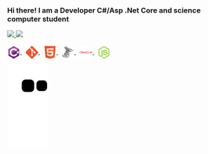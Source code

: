 ### Hi there! I am a Developer C#/Asp .Net Core and science computer student

<div>
   <a href="https://github.com/GustavoFiacador">
     <img height="180em" src="https://github-readme-stats.vercel.app/api?username=GustavoFiacador&count_private=true&show_icons=true&theme=tokyonight" />
     <img height="180em"  src="https://github-readme-stats.vercel.app/api/top-langs/?username=gustavofiacador&layout=compact&theme=tokyonight" />
   </a>  
<div/>

</br>   

<div>
   <a href="https://docs.microsoft.com/en-us/dotnet/csharp/">
      <img src="https://raw.githubusercontent.com/devicons/devicon/9f4f5cdb393299a81125eb5127929ea7bfe42889/icons/csharp/csharp-original.svg" width="30" height="30"                   align="center">
   <a/>
      &nbsp
   <a href="https://git-scm.com/">
      <img src="https://raw.githubusercontent.com/devicons/devicon/9f4f5cdb393299a81125eb5127929ea7bfe42889/icons/git/git-original.svg" width="30" height="30" align="center">
   <a/>
      &nbsp
   <a href="https://developer.mozilla.org/en-US/docs/Web/HTML">
      <img src="https://raw.githubusercontent.com/devicons/devicon/9f4f5cdb393299a81125eb5127929ea7bfe42889/icons/html5/html5-original.svg" width="30" height="30" align="center">
   <a/>
      &nbsp
   <a href="https://www.microsoft.com/en-us/sql-server">
      <img src="https://raw.githubusercontent.com/devicons/devicon/9f4f5cdb393299a81125eb5127929ea7bfe42889/icons/microsoftsqlserver/microsoftsqlserver-plain.svg" width="30" height="30" align="center">
   <a/>
      &nbsp
   <a href="https://www.oracle.com/database/technologies/appdev/sqldeveloper-landing.html">
      <img src="https://raw.githubusercontent.com/devicons/devicon/9f4f5cdb393299a81125eb5127929ea7bfe42889/icons/oracle/oracle-original.svg" width="30" height="30" align="center">
   <a/>
      &nbsp
   <a href="https://nodejs.org/en/">
      <img src="https://raw.githubusercontent.com/devicons/devicon/9f4f5cdb393299a81125eb5127929ea7bfe42889/icons/nodejs/nodejs-original.svg" width="30" height="30" align="center">
   <a/>
</div>

  ![Snake animation](https://github.com/GustavoFiacador/GustavoFiacador/blob/output/github-contribution-grid-snake.svg)
